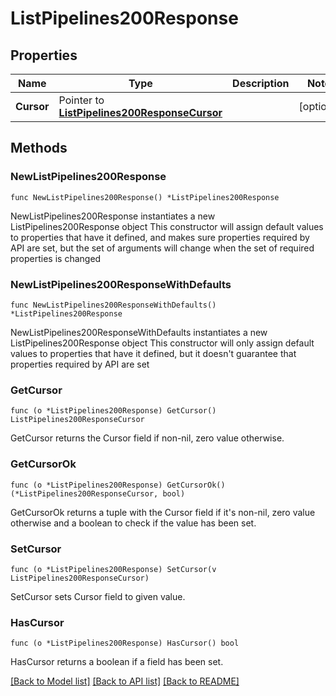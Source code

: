 # ListPipelines200Response

## Properties

Name | Type | Description | Notes
------------ | ------------- | ------------- | -------------
**Cursor** | Pointer to [**ListPipelines200ResponseCursor**](ListPipelines200ResponseCursor.md) |  | [optional] 

## Methods

### NewListPipelines200Response

`func NewListPipelines200Response() *ListPipelines200Response`

NewListPipelines200Response instantiates a new ListPipelines200Response object
This constructor will assign default values to properties that have it defined,
and makes sure properties required by API are set, but the set of arguments
will change when the set of required properties is changed

### NewListPipelines200ResponseWithDefaults

`func NewListPipelines200ResponseWithDefaults() *ListPipelines200Response`

NewListPipelines200ResponseWithDefaults instantiates a new ListPipelines200Response object
This constructor will only assign default values to properties that have it defined,
but it doesn't guarantee that properties required by API are set

### GetCursor

`func (o *ListPipelines200Response) GetCursor() ListPipelines200ResponseCursor`

GetCursor returns the Cursor field if non-nil, zero value otherwise.

### GetCursorOk

`func (o *ListPipelines200Response) GetCursorOk() (*ListPipelines200ResponseCursor, bool)`

GetCursorOk returns a tuple with the Cursor field if it's non-nil, zero value otherwise
and a boolean to check if the value has been set.

### SetCursor

`func (o *ListPipelines200Response) SetCursor(v ListPipelines200ResponseCursor)`

SetCursor sets Cursor field to given value.

### HasCursor

`func (o *ListPipelines200Response) HasCursor() bool`

HasCursor returns a boolean if a field has been set.


[[Back to Model list]](../README.md#documentation-for-models) [[Back to API list]](../README.md#documentation-for-api-endpoints) [[Back to README]](../README.md)


